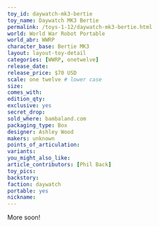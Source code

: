 ```yaml
---
toy_id: daywatch-mk3-bertie
toy_name: Daywatch MK3 Bertie
permalink: /toys-1-12/daywatch-mk3-bertie.html
world: World War Robot Portable
world_abr: WWRP
character_base: Bertie MK3
layout: layout-toy-detail
categories: [WWRP, onetwelve]
release_date: 
release_price: $70 USD
scale: one twelve # lower case
size: 
comes_with: 
edition_qty: 
exclusive: yes
secret_drop:
sold_where: bambaland.com
packaging_type: Box
designer: Ashley Wood
makers: unknown
points_of_articulation:
variants:
you_might_also_like:  
article_contributors: [Phil Back]
toy_pics:
backstory:
faction: daywatch
portable: yes
nickname: 
---
```

More soon!